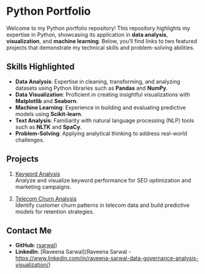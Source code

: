 # Python Portfolio

Welcome to my Python portfolio repository! This repository highlights my expertise in Python, showcasing its application in **data analysis**, **visualization**, and **machine learning**. 
Below, you’ll find links to two featured projects that demonstrate my technical skills and problem-solving abilities.

## Skills Highlighted
- **Data Analysis**: Expertise in cleaning, transforming, and analyzing datasets using Python libraries such as **Pandas** and **NumPy**.
- **Data Visualization**: Proficient in creating insightful visualizations with **Matplotlib** and **Seaborn**.
- **Machine Learning**: Experience in building and evaluating predictive models using **Scikit-learn**.
- **Text Analysis**: Familiarity with natural language processing (NLP) tools such as **NLTK** and **SpaCy**.
- **Problem-Solving**: Applying analytical thinking to address real-world challenges.

## Projects
1. [Keyword Analysis](https://github.com/rsarwal/Python/tree/906c3d23d2da1dd70b69f6e22d37455407e8e4bc/KeywordAnalysis)  
   Analyze and visualize keyword performance for SEO optimization and marketing campaigns.

2. [Telecom Churn Analysis](https://github.com/rsarwal/Python/tree/906c3d23d2da1dd70b69f6e22d37455407e8e4bc/Telecom_Churn_Analysis)  
   Identify customer churn patterns in telecom data and build predictive models for retention strategies.

## Contact Me
- **GitHub**: [rsarwal](https://github.com/rsarwal))  
- **LinkedIn**: [Raveena Sarwal](Raveena Sarwal - https://www.linkedin.com/in/raveena-sarwal-data-governance-analysis-visualization/) 



